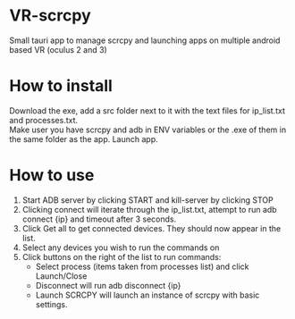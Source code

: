 # VR-scrcpy
Small tauri app to manage scrcpy and launching apps on multiple android based VR (oculus 2 and 3)
<br>
# How to install
Download the exe, add a src folder next to it with the text files for ip_list.txt and processes.txt.
<br>
Make user you have scrcpy and adb in ENV variables or the .exe of them in the same folder as the app. 
Launch app.
# How to use
1. Start ADB server by clicking START and kill-server by clicking STOP
2. Clicking connect will iterate through the ip_list.txt, attempt to run adb connect {ip} and timeout after 3 seconds.
3. Click Get all to get connected devices. They should now appear in the list.
4. Select any devices you wish to run the commands on
5. Click buttons on the right of the list to run commands:
   - Select process (items taken from processes list) and click Launch/Close
   - Disconnect will run adb disconnect {ip}
   - Launch SCRCPY will launch an instance of scrcpy with basic settings.
